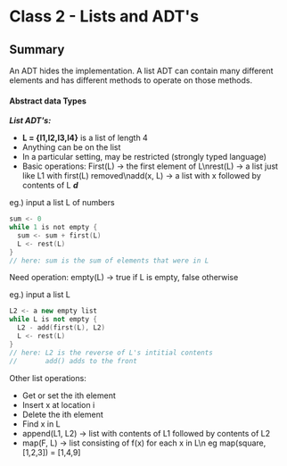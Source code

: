 # Class 2 - Lists and ADT's

## Summary
An ADT hides the implementation. A list ADT can contain many different elements and has different methods to operate on those methods.

#### Abstract data Types
***List ADT's:***
- **L = {l1,l2,l3,l4}** is a list of length 4
- Anything can be on the list
- In a particular setting, may be restricted (strongly typed language)
- Basic operations: First(L) -> the first element of L\nrest(L) -> a list just like L1 with first(L) removed\nadd(x, L) -> a list with x followed by contents of L
***d***

eg.) input a list L of numbers
``` c
sum <- 0
while 1 is not empty {
  sum <- sum + first(L)
  L <- rest(L)
}
// here: sum is the sum of elements that were in L
```
Need operation: empty(L) -> true if L is empty, false otherwise


eg.) input a list L
```c++
L2 <- a new empty list
while L is not empty {
  L2 - add(first(L), L2)
  L <- rest(L)
}
// here: L2 is the reverse of L's intitial contents
//       add() adds to the front
```

Other list operations:
* Get or set the ith element
* Insert x at location i
* Delete the ith element
* Find x in L
* append(L1, L2) -> list with contents of L1 followed by contents of L2
* map(F, L) -> list consisting of f(x) for each x in L\n eg map(square, [1,2,3]) = [1,4,9]
